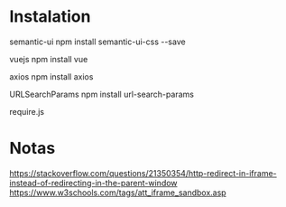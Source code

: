 # Instalation

semantic-ui
npm install semantic-ui-css --save

vuejs
npm install vue

axios
npm install axios

URLSearchParams
npm install url-search-params

require.js


# Notas

https://stackoverflow.com/questions/21350354/http-redirect-in-iframe-instead-of-redirecting-in-the-parent-window
https://www.w3schools.com/tags/att_iframe_sandbox.asp
